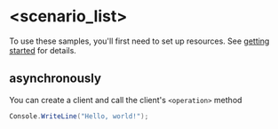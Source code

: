 # <scenario_list>

To use these samples, you'll first need to set up resources. See [getting started](https://github.com/Azure/azure-sdk-for-net/blob/main/sdk//Azure.Compute/README.md#getting-started) for details.

## <scenario> asynchronously

You can create a client and call the client's `<operation>` method

<!-- please refer to <https://github.com/Azure/azure-sdk-for-net/main/sdk/template/Azure.Template/samples/Sample1_HelloWorldAsync.md> to write sample readme file. -->
```C# Snippet:Azure___ScenarioAsync
Console.WriteLine("Hello, world!");
```

